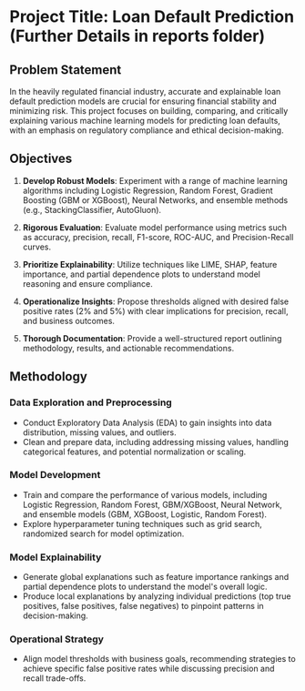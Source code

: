 # Project Title: Loan Default Prediction (Further Details in reports folder)

## Problem Statement

In the heavily regulated financial industry, accurate and explainable loan default prediction models are crucial for ensuring financial stability and minimizing risk. This project focuses on building, comparing, and critically explaining various machine learning models for predicting loan defaults, with an emphasis on regulatory compliance and ethical decision-making.

## Objectives

1. **Develop Robust Models**: Experiment with a range of machine learning algorithms including Logistic Regression, Random Forest, Gradient Boosting (GBM or XGBoost), Neural Networks, and ensemble methods (e.g., StackingClassifier, AutoGluon).

2. **Rigorous Evaluation**: Evaluate model performance using metrics such as accuracy, precision, recall, F1-score, ROC-AUC, and Precision-Recall curves.

3. **Prioritize Explainability**: Utilize techniques like LIME, SHAP, feature importance, and partial dependence plots to understand model reasoning and ensure compliance.

4. **Operationalize Insights**: Propose thresholds aligned with desired false positive rates (2% and 5%) with clear implications for precision, recall, and business outcomes.

5. **Thorough Documentation**: Provide a well-structured report outlining methodology, results, and actionable recommendations.

## Methodology

### Data Exploration and Preprocessing

- Conduct Exploratory Data Analysis (EDA) to gain insights into data distribution, missing values, and outliers.
- Clean and prepare data, including addressing missing values, handling categorical features, and potential normalization or scaling.

### Model Development

- Train and compare the performance of various models, including Logistic Regression, Random Forest, GBM/XGBoost, Neural Network, and ensemble models (GBM, XGBoost, Logistic, Random Forest).
- Explore hyperparameter tuning techniques such as grid search, randomized search for model optimization.

### Model Explainability

- Generate global explanations such as feature importance rankings and partial dependence plots to understand the model's overall logic.
- Produce local explanations by analyzing individual predictions (top true positives, false positives, false negatives) to pinpoint patterns in decision-making.

### Operational Strategy

- Align model thresholds with business goals, recommending strategies to achieve specific false positive rates while discussing precision and recall trade-offs.
